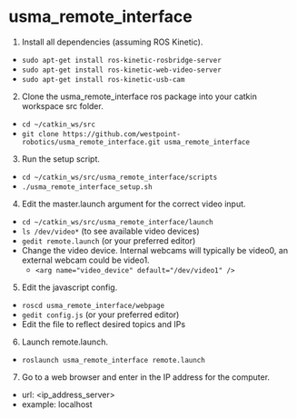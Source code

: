 usma_remote_interface
=====================
1. Install all dependencies (assuming ROS Kinetic).
  * `sudo apt-get install ros-kinetic-rosbridge-server`
  * `sudo apt-get install ros-kinetic-web-video-server`
  * `sudo apt-get install ros-kinetic-usb-cam`
 
2. Clone the usma_remote_interface ros package into your catkin workspace src folder.
  * `cd ~/catkin_ws/src`
  * `git clone https://github.com/westpoint-robotics/usma_remote_interface.git usma_remote_interface`
  
3. Run the setup script.
  * `cd ~/catkin_ws/src/usma_remote_interface/scripts`
  * `./usma_remote_interface_setup.sh`

4. Edit the master.launch argument for the correct video input.
  * `cd ~/catkin_ws/src/usma_remote_interface/launch`
  * `ls /dev/video*` (to see available video devices)
  * `gedit remote.launch` (or your preferred editor)
  * Change the video device. Internal webcams will typically be video0, an external webcam could be video1.
    * `<arg name="video_device" default="/dev/video1" />`

5. Edit the javascript config.
  * `roscd usma_remote_interface/webpage`
  * `gedit config.js` (or your preferred editor)
  * Edit the file to reflect desired topics and IPs

6. Launch remote.launch.
  * `roslaunch usma_remote_interface remote.launch`

7. Go to a web browser and enter in the IP address for the computer.
  * url:   \<ip_address_server\>
  * example:   localhost
